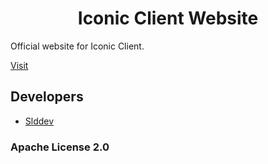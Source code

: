 <h1 align="center">Iconic Client Website</h1>

Official website for Iconic Client.

[Visit](https://iconicclient.tk)

## Developers

- [Slddev](https://github.com/Slddev)

### Apache License 2.0
